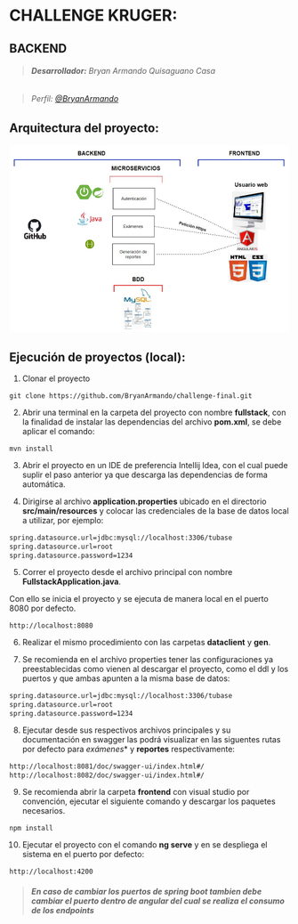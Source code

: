 # **CHALLENGE KRUGER:** 

## BACKEND

> ######  **Desarrollador:** Bryan Armando Quisaguano Casa

> ######  Perfil: [@BryanArmando](https://github.com/BryanArmando)

## Arquitectura del proyecto:

![imagen](https://github.com/BryanArmando/challenge-final/blob/master/arquitectura.jpg)

## Ejecución de proyectos (local):

1. Clonar el proyecto
```
git clone https://github.com/BryanArmando/challenge-final.git
```

2. Abrir una terminal en la carpeta del proyecto con nombre **fullstack**, con la finalidad de instalar las dependencias del archivo **pom.xml**, se debe aplicar el comando:
```
mvn install
```

3. Abrir el proyecto en un IDE de preferencia Intellij Idea, con el cual puede suplir el paso anterior ya que descarga las dependencias de forma automática.

4. Dirigirse al archivo **application.properties** ubicado en el directorio **src/main/resources** y colocar las credenciales de la base de datos local a utilizar, por ejemplo:
```
spring.datasource.url=jdbc:mysql://localhost:3306/tubase
spring.datasource.url=root
spring.datasource.password=1234
```
5. Correr el proyecto desde el archivo principal con nombre **FullstackApplication.java**. 

Con ello se inicia el proyecto y se ejecuta de manera local en el puerto 8080 por defecto. 
```
http://localhost:8080
```
6. Realizar el mismo procedimiento con las carpetas **dataclient** y **gen**.

7. Se recomienda en el archivo properties tener las configuraciones ya preestablecidas como vienen al descargar el proyecto, como el ddl y los puertos y que ambas apunten a la misma base de datos:
```
spring.datasource.url=jdbc:mysql://localhost:3306/tubase
spring.datasource.url=root
spring.datasource.password=1234
```
8. Ejecutar desde sus respectivos archivos principales y su documentación en swagger las podrá visualizar en las siguentes rutas por defecto para *exámenes** y **reportes** respectivamente:
```
http://localhost:8081/doc/swagger-ui/index.html#/
http://localhost:8082/doc/swagger-ui/index.html#/
```

9. Se recomienda abrir la carpeta **frontend** con visual studio por convención, ejecutar el siguiente comando y descargar los paquetes necesarios.
```
npm install
```

10. Ejecutar el proyecto con el comando **ng serve** y en se despliega el sistema en el puerto por defecto: 
```
http://localhost:4200
```
> ######  **En caso de cambiar los puertos de spring boot tambien debe cambiar el puerto dentro de angular del cual se realiza el consumo de los endpoints** 
